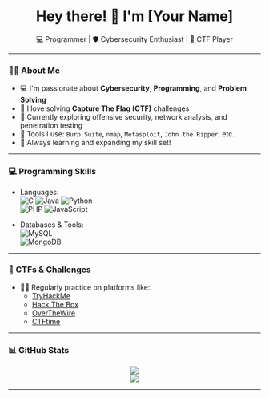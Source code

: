 <h1 align="center">Hey there! 👋 I'm [Your Name]</h1>
<p align="center">
  💻 Programmer | 🛡️ Cybersecurity Enthusiast | 🎯 CTF Player
</p>

---

### 👨‍💻 About Me

- 💻 I'm passionate about **Cybersecurity**, **Programming**, and **Problem Solving**
- 🧠 I love solving **Capture The Flag (CTF)** challenges
- 🔐 Currently exploring offensive security, network analysis, and penetration testing
- 🧰 Tools I use: `Burp Suite`, `nmap`, `Metasploit`, `John the Ripper`, etc.
- 🌱 Always learning and expanding my skill set!

---

### 💻 Programming Skills

- Languages:  
  ![C](https://img.shields.io/badge/C-blue?style=flat&logo=c) 
  ![Java](https://img.shields.io/badge/Java-red?style=flat&logo=java) 
  ![Python](https://img.shields.io/badge/Python-yellow?style=flat&logo=python)  
  ![PHP](https://img.shields.io/badge/PHP-777BB4?style=flat&logo=php) 
  ![JavaScript](https://img.shields.io/badge/JavaScript-F7DF1E?style=flat&logo=javascript&logoColor=black)

- Databases & Tools:  
  ![MySQL](https://img.shields.io/badge/MySQL-4479A1?style=flat&logo=mysql&logoColor=white)  
  ![MongoDB](https://img.shields.io/badge/MongoDB-47A248?style=flat&logo=mongodb&logoColor=white)

---

### 🚩 CTFs & Challenges

- 🕵️‍♂️ Regularly practice on platforms like:
  - [TryHackMe](https://tryhackme.com/)
  - [Hack The Box](https://www.hackthebox.com/)
  - [OverTheWire](https://overthewire.org/)
  - [CTFtime](https://ctftime.org/)

---

### 📊 GitHub Stats

<p align="center">
  <img src="https://github-readme-stats.vercel.app/api?username=Adnan-Safdari&show_icons=true&theme=radical" />
  <br>
  <img src="https://github-readme-stats.vercel.app/api/top-langs/?username=Adnan-Safdari&layout=compact&theme=radical" />
</p>

---

